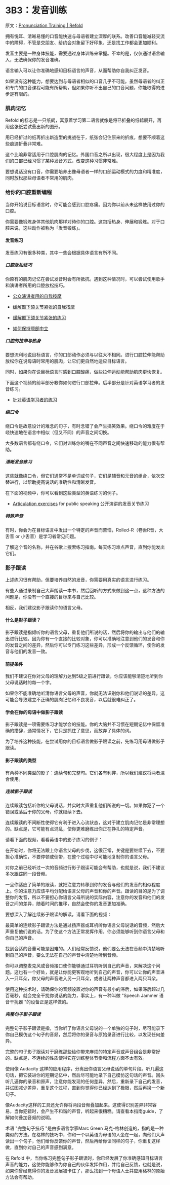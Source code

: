 # 3B3：发音训练

原文：[Pronunciation Training | Refold](https://refold.la/roadmap/stage-3/b/pronunciation-training)

拥有悦耳、清晰易懂的口音能快速与母语者建立深厚的联系。改善口音能减轻交流中的障碍，不管是交朋友、给约会对象留下好印象，还是找工作都会更加顺利。

发音主要是一种身体技能，需要通过身体训练来掌握。不幸的是，仅仅通过语言输入，无法确保你的发音准确。

语言输入可以让你准确地感知目标语言的声音，从而帮助你自我纠正发音。

如果没有这种能力，想要达到与母语者相似的口音几乎不可能。虽然母语者的纠正和专门的口音课程可能有所帮助，但如果你听不出自己的口音问题，你能取得的进步是有限的。

### 肌肉记忆

Refold 的标志是一只纸鹤，寓意着学习第二语言就像是将已折叠的纸鹤展开，再用这张纸尝试叠出新的图形。

用已经折过的纸再折出新造型的挑战在于，纸张会记住原来的折痕，想要不顺着这些痕迹折叠非常难。

这个比喻非常适用于口腔肌肉的记忆。外国口音之所以出现，很大程度上是因为我们的口部已经习惯了某种发音方式，改变这种习惯非常难。

要想说话没有口音，你需要培养出像母语者一样的口部运动模式的力度和精准度，同时放松那些母语者不常用的肌肉。

### 给你的口腔重新编程

当你开始说目标语言时，你可能会感到口腔疼痛。因为你以前从未这样使用过你的口腔。

你需要像锻炼身体其他肌肉那样对待你的口腔。这包括热身、伸展和锻炼。对于口腔来说，这些动作被称为「发音锻炼」。

#### 发音练习

发音练习有很多种类，其中一些会根据具体语言有所不同。

##### 口腔放松技巧

你原有的肌肉记忆在尝试发音时会有所抵抗。遇到这种情况时，可以尝试使用歌手和演讲者所用的口腔放松技巧。

- [公众演讲者用的自我按摩](https://www.youtube.com/watch?v=FeInlCG39cg)

- [缓解颞下颌关节紧张的自我按摩](https://www.youtube.com/watch?v=1vIflQO8EMc&index=2&list=PLX_RJGBBGWajf7bPixEeaAhMtojEnCw5a)

- [缓解颞下颌关节紧张的练习](https://www.colgate.com/en-us/oral-health/temporomandibular-disorder/tmj-exercises-for-pain-relief)

- [如何保持颚部中立](https://youtu.be/FGRyfyWwCes?t=216)

##### 口腔的拉伸与热身

要想流利地说目标语言，你的口部动作必须与以往大不相同。进行口腔拉伸能帮助放松你在说母语时常用的肌肉，让它们更自然地适应目标语言。

同时，如果你在说目标语言时感到口腔酸痛，做些拉伸运动能帮助肌肉更快恢复。

下面这个视频的前半部分教你如何进行口部拉伸。后半部分是针对英语学习者的发音练习。

- [针对英语学习者的练习](https://www.youtube.com/watch?v=l69yZ5xabbo)

##### 绕口令

绕口令是故意设计的难念的句子，有时念错了会产生搞笑效果。绕口令的难度在于峣快速地在语言中相似（但又不同）的声音之间切换。

大多数语言都有绕口令，它们对训练你的嘴在不同声音之间快速移动的能力很有帮助。

##### 清晰发音练习

这些就像绕口令，但它们通常不是单词或句子，它们是辅音和元音的组合，依次交替进行，以帮助提高说话的准确性和清晰发音。

在下面的视频中，你可以看到这些类型的英语练习的例子。

- [Articulation exercises](https://www.youtube.com/watch?v=3Qjr9nWh5cU) for public speaking 公开演讲的发音关节练习

##### 特殊声音

有时，你会为在目标语言中发出一个特定的声音而苦恼，Rolled-R（卷舌R音，大舌音 or 小舌音）是学习者常见问题。

了解这个音的名称，并在谷歌上搜索练习指南。每天练习难点声音，直到你能发出它们。

### 影子跟读

上述练习很有帮助，但要培养自然的发音，你需要用真实的语言进行练习。

有些人通过录制自己大声朗读一本书，然后回听的方式来做到这一点，这种方法的问题是，你没有一个直接的目标来与自己比较。

相反，我们建议影子跟读你的语言父母。

#### 什么是影子跟读？

影子跟读是指倾听你的语言父母，重复他们所说的话，然后将你的输出与他们的输出进行比较。因为你有一个直接的比较对象，你可以准确地注意到他们的发音和你的发音之间的差异，然后你可以专门练习这些差异，形成一个反馈循环，使你的发音与他们的发音一致。

#### 前提条件

我们不建议在你对父母的理解力达到5级之前进行跟读，你应该能够清楚地听到你父母说话时的每一个字。

如果你不能准确地听清你语言父母的声音，你就无法识别你和他们说话的差异，这可能会导致建立不正确的肌肉记忆和不良发音，以后就很难纠正了。

#### 学会在你的母语中做影子跟读

影子跟读是一项需要练习才能学会的技能。你的大脑并不习惯在短期记忆中保留准确的措辞，通常情况下，它只是抓住了意思，而放弃了具体的词。

为了培养这种技能，在尝试用你的目标语言做影子跟读之前，先练习用母语做影子跟读。

#### 影子跟读的类型

有两种不同类型的影子：连续句和完整句。它们各有利弊，所以我们建议将两者混合使用。

##### 连续影子跟读

连续跟读包括听你的父母说话，并实时大声重复他们所说的一切。如果你犯了一个错误或落后于你的父母，你就继续下去。

连续跟读的不间断性使得它有利于进入心流状态，这对于建立肌肉记忆是非常理想的。缺点是，它可能有点混乱，使你更难磨练出你正在挣扎的特定声音。

请看下面的视频，看看英语中的影子练习的例子：

在开始时，你将无法跟上你语言父母的步伐，这很正常，关键是要继续下去，不要担心准确性，不要停顿或倒带，在整个过程中尽可能地复制你的语言父母。

对你之前已经听过一次的音频进行影子跟读可能会有帮助，也就是说，我们不建议多次跟踪同一段音频。

一旦你适应了简单的跟读，就把注意力转移到你的发音与他们的发音的相似程度上。你的注意力应该平均分配给语言父母的声音和你的声音。跟读的目的是为了调整你的发音，所以不要担心你语言父母所说的实际内容，注意你的发音和他们的发音之间的差异，随着时间的推移，自然会使你的发音更加准确。

要想深入了解连续影子跟读的解读，请看下面的视频：

最简单的连续影子跟读方法是通过扬声器或耳机听你语言父母说话的音频，然后大声重复他们说的话。为了使这个方法正常发挥作用，你必须能够听到你语言父母和你自己的声音。

找到合适的音量可能是困难的。人们经常反馈说，他们要么无法在音频中清楚地听到自己的声音，要么无法在自己的声音中清楚地听到音频。

你可以调整麦克风或音频接口使你能够通过耳机听到自己的声音，来解决这个问题。这也有一个好处，就是让你能更客观地听到自己的声音，你可以让你的声音进入一只耳朵，你父母的声音进入另一只耳朵，或者让两种声音都进入两只耳朵。

使用这种技术时，请确保你的音频设置对你的声音有最小的滞后，如果滞后超过几百毫秒，就会完全干扰你说话的能力，事实上，有一种叫做 "Speech Jammer 语音干扰器 "的设备正是这样做的。

##### 完整句子影子跟读

完整句子影子跟读是指，当你听了你语言父母说的一个单独的句子时，尽可能录下你自己模仿这个句子的音频，然后将你的录音与原始录音进行比较，以发现任何差异。

完整的句子影子跟读对于磨练那些给你带来麻烦的特定声音或声音组合是非常好的。缺点是，不连续的性质使得它在训练整体节奏和流程方面不太有效。

使用像 Audacity 这样的应用程序，分离出你语言父母说话的单句片段。听几遍这句话，把它装进你的短期记忆中，然后尽可能地录下自己模仿这句话的声音。回头听几遍你的录音和原声，注意你能发现的任何差异，然后，重新录下自己的发音，并试图减少差异，重复这个过程，直到你觉得你已经达到了极限，然后再换一个新句子。

像Audacity这样的工具还允许你将两段音频叠加起来。这使得识别差异非常容易，当你犯错时，会产生不和谐的声音，听起来很糟糕。请查看本指南guide，了解如何叠加音频的说明。

术语 "完整句子技巧 "是由多语言学家Marc Green 马克-格林创造的，指的是一种类似的方法。在格林的技巧中，你和一个以英语为母语的人坐在一起，向他们大声读出一个句子，他们给你反馈你的声音，然后再给你读同样的句子，你重复这样做，直到你对自己的声音感到满意。

在 Refold 中，当你练习完整句子影子跟读时，你已经发展了你准确感知目标语言声音的能力，这使你能够作为你自己的伙伴发挥作用，并给自己反馈，也就是说，如果你曾经觉得你的发音发展被卡住了，那么找到一个母语人士并应用格林的原始方法会有帮助。